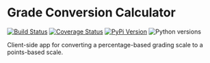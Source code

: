 # Grade Conversion Calculator

[![Build Status](https://github.com/uw-it-aca/grade-conversion-calculator/workflows/tests/badge.svg?branch=main)](https://github.com/uw-it-aca/grade-conversion-calculator/actions)
[![Coverage Status](https://coveralls.io/repos/github/uw-it-aca/grade-conversion-calculator/badge.svg?branch=main)](https://coveralls.io/github/uw-it-aca/grade-conversion-calculator?branch=main)
[![PyPi Version](https://img.shields.io/pypi/v/uw-grade-conversion-calculator.svg)](https://pypi.python.org/pypi/uw-grade-conversion-calculator)
![Python versions](https://img.shields.io/pypi/pyversions/uw-grade-conversion-calculator.svg)

Client-side app for converting a percentage-based grading scale to a points-based scale.
